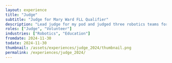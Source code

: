 ```yaml
---
layout: experience
title: "Judge"
subtitle: "Judge for Mary Ward FLL Qualifier"
description: "Lead judge for my pod and judged three robotics teams for the day, and also assisted in judge deliberation and score tabulation."
roles: ["Judge", "Volunteer"]
industries: ["Robotics", "Education"]
fromdate: 2024-11-30
todate: 2024-11-30
thumbnail: /assets/experiences/judge_2024/thumbnail.png
permalink: /experiences/judge_2024/
---
```



